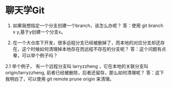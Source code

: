 # 聊天学Git
1. 如果我想指定一个分支创建一个branch，该怎么办呢？
答：使用 git branch x y,基于y创建一个分支x。

2. 在一个大仓库下开发，很多远程分支已经被删掉了，而本地的对应分支却还存在，这个时候如何清理掉本地存在而远程不存在的分支呢？
答：这个问题有点晕，可以举个例子吗？

2.1 举个例子， 有一个远程分支叫 larryzzheng ，它在本地的关联分支叫 origin/larryzzheng, 前者已经被删除，后者还留存，那么如何清理呢？
答：这下我明白了，可以使用  git remote prune origin 来清理。
